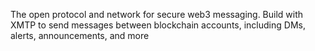 The open protocol and network for secure web3 messaging. Build with XMTP to send messages between blockchain accounts, including DMs, alerts, announcements, and more